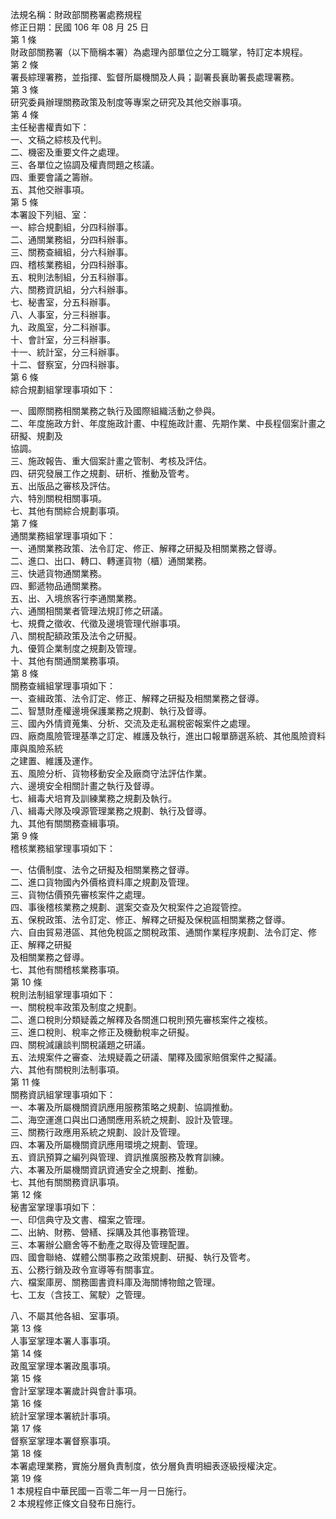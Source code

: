 法規名稱：財政部關務署處務規程  
修正日期：民國 106 年 08 月 25 日  
第 1 條  
財政部關務署（以下簡稱本署）為處理內部單位之分工職掌，特訂定本規程。  
第 2 條  
署長綜理署務，並指揮、監督所屬機關及人員；副署長襄助署長處理署務。  
第 3 條  
研究委員辦理關務政策及制度等專案之研究及其他交辦事項。  
第 4 條  
主任秘書權責如下：  
一、文稿之綜核及代判。  
二、機密及重要文件之處理。  
三、各單位之協調及權責問題之核議。  
四、重要會議之籌辦。  
五、其他交辦事項。  
第 5 條  
本署設下列組、室：  
一、綜合規劃組，分四科辦事。  
二、通關業務組，分四科辦事。  
三、關務查緝組，分六科辦事。  
四、稽核業務組，分四科辦事。  
五、稅則法制組，分五科辦事。  
六、關務資訊組，分六科辦事。  
七、秘書室，分五科辦事。  
八、人事室，分三科辦事。  
九、政風室，分二科辦事。  
十、會計室，分三科辦事。  
十一、統計室，分三科辦事。  
十二、督察室，分四科辦事。  
第 6 條  
綜合規劃組掌理事項如下：  


一、國際關務相關業務之執行及國際組織活動之參與。  
二、年度施政方針、年度施政計畫、中程施政計畫、先期作業、中長程個案計畫之研擬、規劃及  
協調。  
三、施政報告、重大個案計畫之管制、考核及評估。  
四、研究發展工作之規劃、研析、推動及管考。  
五、出版品之審核及評估。  
六、特別關稅相關事項。  
七、其他有關綜合規劃事項。  
第 7 條  
通關業務組掌理事項如下：  
一、通關業務政策、法令訂定、修正、解釋之研擬及相關業務之督導。  
二、進口、出口、轉口、轉運貨物（櫃）通關業務。  
三、快遞貨物通關業務。  
四、郵遞物品通關業務。  
五、出、入境旅客行李通關業務。  
六、通關相關業者管理法規訂修之研議。  
七、規費之徵收、代徵及邊境管理代辦事項。  
八、關稅配額政策及法令之研擬。  
九、優質企業制度之規劃及管理。  
十、其他有關通關業務事項。  
第 8 條  
關務查緝組掌理事項如下：  
一、查緝政策、法令訂定、修正、解釋之研擬及相關業務之督導。  
二、智慧財產權邊境保護業務之規劃、執行及督導。  
三、國內外情資蒐集、分析、交流及走私漏稅密報案件之處理。  
四、廠商風險管理基準之訂定、維護及執行，進出口報單篩選系統、其他風險資料庫與風險系統  
之建置、維護及運作。  
五、風險分析、貨物移動安全及廠商守法評估作業。  
六、邊境安全相關計畫之執行及督導。  
七、緝毒犬培育及訓練業務之規劃及執行。  
八、緝毒犬隊及嗅源管理業務之規劃、執行及督導。  
九、其他有關關務查緝事項。  
第 9 條  
稽核業務組掌理事項如下：  


一、估價制度、法令之研擬及相關業務之督導。  
二、進口貨物國內外價格資料庫之規劃及管理。  
三、貨物估價預先審核案件之處理。  
四、事後稽核業務之規劃、選案交查及欠稅案件之追蹤管控。  
五、保稅政策、法令訂定、修正、解釋之研擬及保稅區相關業務之督導。  
六、自由貿易港區、其他免稅區之關稅政策、通關作業程序規劃、法令訂定、修正、解釋之研擬  
及相關業務之督導。  
七、其他有關稽核業務事項。  
第 10 條  
稅則法制組掌理事項如下：  
一、關稅稅率政策及制度之規劃。  
二、進口稅則分類疑義之解釋及各關進口稅則預先審核案件之複核。  
三、進口稅則、稅率之修正及機動稅率之研擬。  
四、關稅減讓談判關稅議題之研議。  
五、法規案件之審查、法規疑義之研議、闡釋及國家賠償案件之擬議。  
六、其他有關稅則法制事項。  
第 11 條  
關務資訊組掌理事項如下：  
一、本署及所屬機關資訊應用服務策略之規劃、協調推動。  
二、海空運進口與出口通關應用系統之規劃、設計及管理。  
三、關務行政應用系統之規劃、設計及管理。  
四、本署及所屬機關資訊應用環境之規劃、管理。  
五、資訊預算之編列與管理、資訊推廣服務及教育訓練。  
六、本署及所屬機關資訊資通安全之規劃、推動。  
七、其他有關關務資訊事項。  
第 12 條  
秘書室掌理事項如下：  
一、印信典守及文書、檔案之管理。  
二、出納、財務、營繕、採購及其他事務管理。  
三、本署辦公廳舍等不動產之取得及管理配置。  
四、國會聯絡、媒體公關事務之政策規劃、研擬、執行及管考。  
五、公務行銷及政令宣導等有關事宜。  
六、檔案庫房、關務圖書資料庫及海關博物館之管理。  
七、工友（含技工、駕駛）之管理。  


八、不屬其他各組、室事項。  
第 13 條  
人事室掌理本署人事事項。  
第 14 條  
政風室掌理本署政風事項。  
第 15 條  
會計室掌理本署歲計與會計事項。  
第 16 條  
統計室掌理本署統計事項。  
第 17 條  
督察室掌理本署督察事項。  
第 18 條  
本署處理業務，實施分層負責制度，依分層負責明細表逐級授權決定。  
第 19 條  
1 本規程自中華民國一百零二年一月一日施行。  
2 本規程修正條文自發布日施行。  


